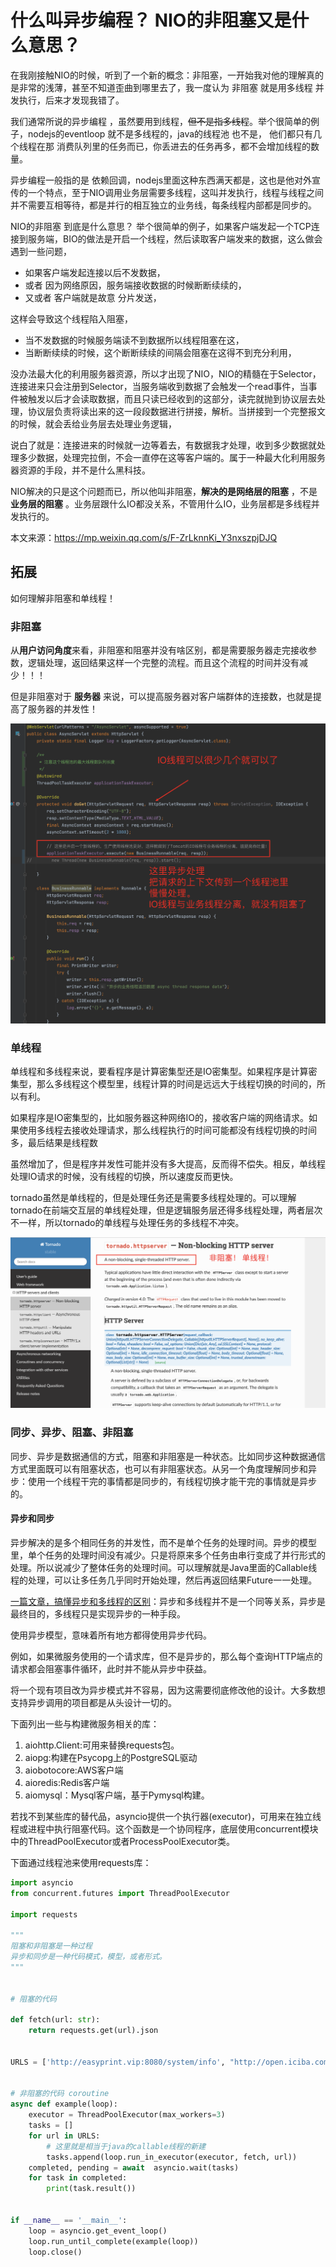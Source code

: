 什么叫异步编程？ NIO的非阻塞又是什么意思？
==========================================

在我刚接触NIO的时候，听到了一个新的概念：非阻塞，一开始我对他的理解真的是非常的浅薄，甚至不知道歪曲到哪里去了，我一度认为 非阻塞 就是用多线程 并发执行，后来才发现我错了。

我们通常所说的异步编程 ，虽然要用到线程，~~但不是指多线程~~。举个很简单的例子，nodejs的eventloop 就不是多线程的，java的线程池 也不是， 他们都只有几个线程在那 消费队列里的任务而已，你丢进去的任务再多，都不会增加线程的数量。

异步编程一般指的是 依赖回调，nodejs里面这种东西满天都是，这也是他对外宣传的一个特点，至于NIO调用业务层需要多线程，这叫并发执行，线程与线程之间并不需要互相等待，都是并行的相互独立的业务线，每条线程内部都是同步的。

NIO的非阻塞 到底是什么意思？  举个很简单的例子，如果客户端发起一个TCP连接到服务端，BIO的做法是开启一个线程，然后读取客户端发来的数据，这么做会遇到一些问题，

- 如果客户端发起连接以后不发数据，
- 或者 因为网络原因，服务端接收数据的时候断断续续的，
- 又或者 客户端就是故意 分片发送，

这样会导致这个线程陷入阻塞，

- 当不发数据的时候服务端读不到数据所以线程阻塞在这，
- 当断断续续的时候，这个断断续续的间隔会阻塞在这得不到充分利用，

没办法最大化的利用服务器资源，所以才出现了NIO，NIO的精髓在于Selector，连接进来只会注册到Selector，当服务端收到数据了会触发一个read事件，当事件被触发以后才会读取数据，而且只读已经收到的这部分，读完就抛到协议层去处理，协议层负责将读出来的这一段段数据进行拼接，解析。当拼接到一个完整报文的时候，就会丢给业务层去处理业务逻辑，

说白了就是：连接进来的时候就一边等着去，有数据我才处理，收到多少数据就处理多少数据，处理完拉倒，不会一直停在这等客户端的。属于一种最大化利用服务器资源的手段，并不是什么黑科技。

NIO解决的只是这个问题而已，所以他叫非阻塞，**解决的是网络层的阻塞** ，不是 **业务层的阻塞** 。业务层跟什么IO都没关系，不管用什么IO，业务层都是多线程并发执行的。

本文来源：https://mp.weixin.qq.com/s/F-ZrLknnKi_Y3nxszpjDJQ

## 拓展

如何理解非阻塞和单线程！

### 非阻塞

从**用户访问角度**来看，非阻塞和阻塞并没有啥区别，都是需要服务器走完接收参数，逻辑处理，返回结果这样一个完整的流程。而且这个流程的时间并没有减少！！！

但是非阻塞对于 **服务器** 来说，可以提高服务器对客户端群体的连接数，也就是提高了服务器的并发性！[](https://)

![](assets/20220225_122657_image.png)

### 单线程

单线程和多线程来说，要看程序是计算密集型还是IO密集型。如果程序是计算密集型，那么多线程这个模型里，线程计算的时间是远远大于线程切换的时间的，所以有利。

如果程序是IO密集型的，比如服务器这种网络IO的，接收客户端的网络请求。如果使用多线程去接收处理请求，那么线程执行的时间可能都没有线程切换的时间多，最后结果是线程数

虽然增加了，但是程序并发性可能并没有多大提高，反而得不偿失。相反，单线程处理IO请求的时候，没有线程的切换，所以速度反而更快。

tornado虽然是单线程的，但是处理任务还是需要多线程处理的。可以理解tornado在前端交互层的单线程处理，但是逻辑服务层还得多线程处理，两者层次不一样，所以tornado的单线程与处理任务的多线程不冲突。

![](assets/20220126_165102_image.png)

### 同步、异步、阻塞、非阻塞

同步、异步是数据通信的方式，阻塞和非阻塞是一种状态。比如同步这种数据通信方式里面既可以有阻塞状态，也可以有非阻塞状态。从另一个角度理解同步和异步：使用一个线程干完的事情都是同步的，有线程切换才能干完的事情就是异步的。


#### 异步和同步

异步解决的是多个相同任务的并发性，而不是单个任务的处理时间。异步的模型里，单个任务的处理时间没有减少。只是将原来多个任务由串行变成了并行形式的处理。所以说减少了整体任务的处理时间。可以理解就是Java里面的Callable线程的处理，可以让多任务几乎同时开始处理，然后再返回结果Future一一处理。

 [一篇文章，搞懂异步和多线程的区别](https://zhuanlan.zhihu.com/p/350816301)：异步和多线程并不是一个同等关系，异步是最终目的，多线程只是实现异步的一种手段。



使用异步模型，意味着所有地方都得使用异步代码。

例如，如果微服务使用的一个请求库，但不是异步的，那么每个查询HTTP端点的请求都会阻塞事件循环，此时并不能从异步中获益。

将一个现有项目改为异步模式并不容易，因为这需要彻底修改他的设计。大多数想支持异步调用的项目都是从头设计一切的。



下面列出一些与构建微服务相关的库：

1. aiohttp.Client:可用来替换requests包。
2. aiopg:构建在Psycopg上的PostgreSQL驱动
3. aiobotocore:AWS客户端
4. aioredis:Redis客户端
5. aiomysql：Mysql客户端，基于Pymysql构建。

若找不到某些库的替代品，asyncio提供一个执行器(executor)，可用来在独立线程或进程中执行阻塞代码。这个函数是一个协同程序，底层使用concurrent模块中的ThreadPoolExecutor或者ProcessPoolExecutor类。

下面通过线程池来使用requests库：

```python
import asyncio
from concurrent.futures import ThreadPoolExecutor

import requests

"""
阻塞和非阻塞是一种过程
异步和同步是一种代码模式，模型，或者形式。
"""


# 阻塞的代码

def fetch(url: str):
    return requests.get(url).json


URLS = ['http://easyprint.vip:8080/system/info', "http://open.iciba.com/dsapi/?date=2021-05-03"]


# 非阻塞的代码 coroutine
async def example(loop):
    executor = ThreadPoolExecutor(max_workers=3)
    tasks = []
    for url in URLS:
        # 这里就是相当于java的callable线程的新建
        tasks.append(loop.run_in_executor(executor, fetch, url))
    completed, pending = await  asyncio.wait(tasks)
    for task in completed:
        print(task.result())


if __name__ == '__main__':
    loop = asyncio.get_event_loop()
    loop.run_until_complete(example(loop))
    loop.close()

```